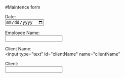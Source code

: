#Maintence form


<form>
  <label for="date">Date:</label><br>
  <input type="date" id="date" name="date"><br>

  <label for="employeeName">Employee Name:</label><br>
  <input type="text" id="employeeName" name="employeeName"><br>

  <label for="clientName">Client Name:</label><br>
  <input type="text" id="clientName" name="clientName"<br>

  <label for="clientName">Client:</label><br>
  <input list="clients" name="clients">
  <datalist id="clients">
    <option value="Jenny">
    <option value="Amy">
    <option value="Suzie">
    <option value="Dry Creek">
    <option value="Patty">
  </datalist>


</form>
